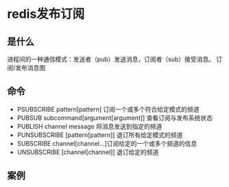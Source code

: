 # redis发布订阅

## 是什么

进程间的一种通信模式：发送者（pub）发送消息，订阅者（sub）接受消息。
订阅/发布消息图

## 命令

- PSUBSCRIBE pattern[pattern] 订阅一个或多个符合给定模式的频道
- PUBSUB subcommand[argument[argument]] 查看订阅与发布系统状态
- PUBLISH channel message 将消息发送到指定的频道
- PUNSUBSCRIBE [pattern[pattern]] 退订所有给定模式的频道
- SUBSCRIBE channel[channel...]订阅给定的一个或多个频道的信息
- UNSUBSCRIBE [channel[channel]] 退订给定的频道

## 案例

